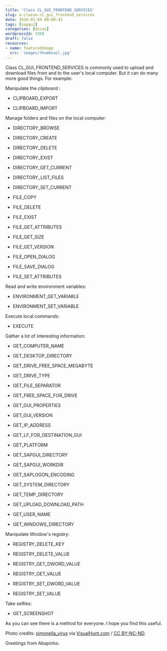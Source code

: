 ```yaml
---
title: 'Class CL_GUI_FRONTEND_SERVICES'
slug: a-classe-cl_gui_frontend_services
date: 2016-01-04 09:00:43
tags: [sapgui]
categories: [dicas]
wordpressId: 3358
draft: false
resources:
- name: featuredImage
  src: 'images/thumbnail.jpg'
---
```

Class CL_GUI_FRONTEND_SERVICES is commonly used to upload and download files from and to the user's local computer. But it can do many more good things. For example:

<!--more-->

Manipulate the _clipboard_ :

  * CLIPBOARD_EXPORT

  * CLIPBOARD_IMPORT

Manage folders and files on the local computer:

  * DIRECTORY_BROWSE

  * DIRECTORY_CREATE

  * DIRECTORY_DELETE

  * DIRECTORY_EXIST

  * DIRECTORY_GET_CURRENT

  * DIRECTORY_LIST_FILES

  * DIRECTORY_SET_CURRENT

  * FILE_COPY

  * FILE_DELETE

  * FILE_EXIST

  * FILE_GET_ATTRIBUTES

  * FILE_GET_SIZE

  * FILE_GET_VERSION

  * FILE_OPEN_DIALOG

  * FILE_SAVE_DIALOG

  * FILE_SET_ATTRIBUTES

Read and write environment variables:

  * ENVIRONMENT_GET_VARIABLE

  * ENVIRONMENT_SET_VARIABLE

Execute local commands:

  * EXECUTE

Gather a lot of interesting information:

  * GET_COMPUTER_NAME

  * GET_DESKTOP_DIRECTORY

  * GET_DRIVE_FREE_SPACE_MEGABYTE

  * GET_DRIVE_TYPE

  * GET_FILE_SEPARATOR

  * GET_FREE_SPACE_FOR_DRIVE

  * GET_GUI_PROPERTIES

  * GET_GUI_VERSION

  * GET_IP_ADDRESS

  * GET_LF_FOR_DESTINATION_GUI

  * GET_PLATFORM

  * GET_SAPGUI_DIRECTORY

  * GET_SAPGUI_WORKDIR

  * GET_SAPLOGON_ENCODING

  * GET_SYSTEM_DIRECTORY

  * GET_TEMP_DIRECTORY

  * GET_UPLOAD_DOWNLOAD_PATH

  * GET_USER_NAME

  * GET_WINDOWS_DIRECTORY

Manipulate Window's registry:

  * REGISTRY_DELETE_KEY

  * REGISTRY_DELETE_VALUE

  * REGISTRY_GET_DWORD_VALUE

  * REGISTRY_GET_VALUE

  * REGISTRY_SET_DWORD_VALUE

  * REGISTRY_SET_VALUE

Take selfies:

  * GET_SCREENSHOT

As you can see there is a method for everyone. I hope you find this useful.

Photo credits: [simonella_virus][1] via [VisualHunt.com][2] / [CC BY-NC-ND][3].

Greetings from Abapinho.

   [1]: https://www.flickr.com/photos/simonella_virus/2322193421/
   [2]: http://visualhunt.com
   [3]: http://creativecommons.org/licenses/by-nc-nd/2.0/
